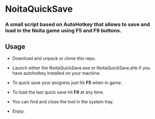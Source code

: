 # NoitaQuickSave
### A small script based on AutoHotkey that allows to save and load in the Noita game using **F5** and **F9** buttons.

## Usage

- Download and unpack or clone this repo. 

- Launch either the NoitaQuickSave.exe or NoitaQuickSave.ahk if you have autohotkey installed on your machine.

- To quick save your progress just hit **F5** when in game.

- To load the last quick save hit **F9** at any time.

- You can find and close the tool in the system tray.

- Enjoy.
